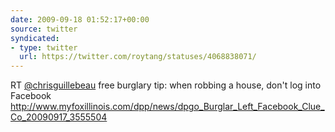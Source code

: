 ```yaml
---
date: 2009-09-18 01:52:17+00:00
source: twitter
syndicated:
- type: twitter
  url: https://twitter.com/roytang/statuses/4068838071/
---
```


RT [@chrisguillebeau](https://twitter.com/chrisguillebeau/) free burglary tip: when robbing a house, don't log into Facebook http://www.myfoxillinois.com/dpp/news/dpgo_Burglar_Left_Facebook_Clue_Co_20090917_3555504